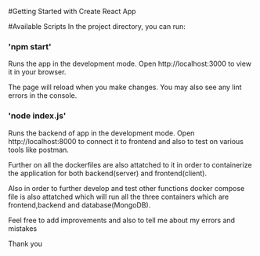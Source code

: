 #Getting Started with Create React App

#Available Scripts
In the project directory, you can run:

### 'npm start'
Runs the app in the development mode.
Open http://localhost:3000 to view it in your browser.

The page will reload when you make changes.
You may also see any lint errors in the console.

### 'node index.js'
Runs the backend of app in the development mode.
Open http://localhost:8000 to connect it to frontend and also to test on various tools like postman.

Further on all the dockerfiles are also attatched to it in order to containerize the application for both backend(server) and frontend(client).

Also in order to further develop and test other functions docker compose file is also attatched which will run all the three containers which are frontend,backend and database(MongoDB).

Feel free to add improvements and also to tell me about my errors and mistakes

Thank you
